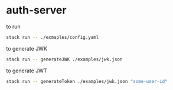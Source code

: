 # auth-server

to run

```sh 
stack run -- ./exmaples/config.yaml
```

to generate JWK

```sh
stack run -- generateJWK ./examples/jwk.json
```

to generate JWT

```sh
stack run -- generateToken ./examples/jwk.json "some-user-id"
```
